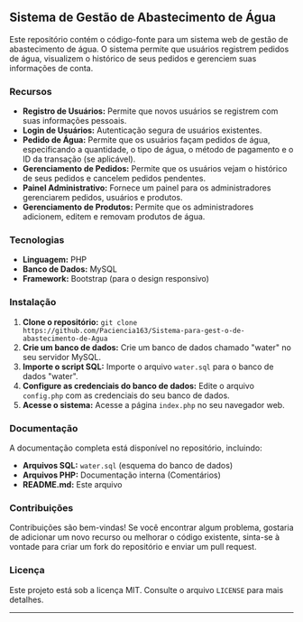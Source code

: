 ## Sistema de Gestão de Abastecimento de Água

Este repositório contém o código-fonte para um sistema web de gestão de abastecimento de água. O sistema permite que usuários registrem pedidos de água, visualizem o histórico de seus pedidos e gerenciem suas informações de conta. 

### Recursos

* **Registro de Usuários:** Permite que novos usuários se registrem com suas informações pessoais.
* **Login de Usuários:** Autenticação segura de usuários existentes.
* **Pedido de Água:** Permite que os usuários façam pedidos de água, especificando a quantidade, o tipo de água, o método de pagamento e o ID da transação (se aplicável).
* **Gerenciamento de Pedidos:** Permite que os usuários vejam o histórico de seus pedidos e cancelem pedidos pendentes.
* **Painel Administrativo:** Fornece um painel para os administradores gerenciarem pedidos, usuários e produtos.
* **Gerenciamento de Produtos:** Permite que os administradores adicionem, editem e removam produtos de água.

### Tecnologias

* **Linguagem:** PHP
* **Banco de Dados:** MySQL
* **Framework:** Bootstrap (para o design responsivo)

### Instalação

1. **Clone o repositório:** `git clone https://github.com/Paciencia163/Sistema-para-gest-o-de-abastecimento-de-Agua`
2. **Crie um banco de dados:** Crie um banco de dados chamado "water" no seu servidor MySQL.
3. **Importe o script SQL:** Importe o arquivo `water.sql` para o banco de dados "water".
4. **Configure as credenciais do banco de dados:** Edite o arquivo `config.php` com as credenciais do seu banco de dados.
5. **Acesse o sistema:** Acesse a página `index.php` no seu navegador web.

### Documentação

A documentação completa está disponível no repositório, incluindo:

* **Arquivos SQL:** `water.sql` (esquema do banco de dados)
* **Arquivos PHP:** Documentação interna (Comentários)
* **README.md:** Este arquivo

### Contribuições

Contribuições são bem-vindas! Se você encontrar algum problema, gostaria de adicionar um novo recurso ou melhorar o código existente, sinta-se à vontade para criar um fork do repositório e enviar um pull request.


### Licença

Este projeto está sob a licença MIT. Consulte o arquivo `LICENSE` para mais detalhes.

---
